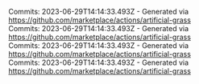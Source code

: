 Commits: 2023-06-29T14:14:33.493Z - Generated via https://github.com/marketplace/actions/artificial-grass
<br>
Commits: 2023-06-29T14:14:33.493Z - Generated via https://github.com/marketplace/actions/artificial-grass
<br>
Commits: 2023-06-29T14:14:33.493Z - Generated via https://github.com/marketplace/actions/artificial-grass
<br>
Commits: 2023-06-29T14:14:33.493Z - Generated via https://github.com/marketplace/actions/artificial-grass
<br>
